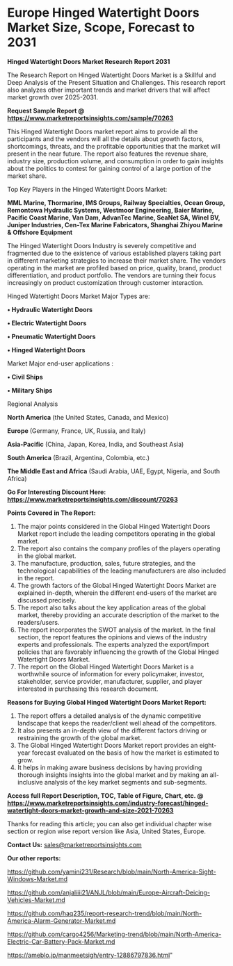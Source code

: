 # Europe Hinged Watertight Doors Market Size, Scope, Forecast to 2031

<strong>Hinged Watertight Doors Market Research Report 2031</strong>

The Research Report on Hinged Watertight Doors Market is a Skillful and Deep Analysis of the Present Situation and Challenges. This research report also analyzes other important trends and market drivers that will affect market growth over 2025-2031.

<strong>Request Sample Report @ <a href=https://www.marketreportsinsights.com/sample/70263>https://www.marketreportsinsights.com/sample/70263</a></strong>

This Hinged Watertight Doors market report aims to provide all the participants and the vendors will all the details about growth factors, shortcomings, threats, and the profitable opportunities that the market will present in the near future. The report also features the revenue share, industry size, production volume, and consumption in order to gain insights about the politics to contest for gaining control of a large portion of the market share.

Top Key Players in the Hinged Watertight Doors Market:

<strong>MML Marine, Thormarine, IMS Groups, Railway Specialties, Ocean Group, Remontowa Hydraulic Systems, Westmoor Engineering, Baier Marine, Pacific Coast Marine, Van Dam, AdvanTec Marine, SeaNet SA, Winel BV, Juniper Industries, Cen-Tex Marine Fabricators, Shanghai Zhiyou Marine & Offshore Equipment</strong>

The Hinged Watertight Doors Industry is severely competitive and fragmented due to the existence of various established players taking part in different marketing strategies to increase their market share. The vendors operating in the market are profiled based on price, quality, brand, product differentiation, and product portfolio. The vendors are turning their focus increasingly on product customization through customer interaction.

Hinged Watertight Doors Market Major Types are:

<strong>• Hydraulic Watertight Doors

• Electric Watertight Doors

• Pneumatic Watertight Doors

• Hinged Watertight Doors</strong>

Market Major end-user applications :

<strong>• Civil Ships

• Military Ships</strong>

Regional Analysis

</u><strong><b>North America</b></strong> (the United States, Canada, and Mexico)

<strong><b>Europe </b></strong>(Germany, France, UK, Russia, and Italy)

<strong><b>Asia-Pacific</b></strong> (China, Japan, Korea, India, and Southeast Asia)

<strong><b>South America</b></strong> (Brazil, Argentina, Colombia, etc.)

<strong><b>The Middle East and Africa</b></strong> (Saudi Arabia, UAE, Egypt, Nigeria, and South Africa)

<strong>Go For Interesting Discount Here: <a href=https://www.marketreportsinsights.com/discount/70263>https://www.marketreportsinsights.com/discount/70263</a></strong>

<strong>Points Covered in The Report:</strong>
<ol>
  <li>The major points considered in the Global Hinged Watertight Doors Market report include the leading competitors operating in the global market.</li>
  <li>The report also contains the company profiles of the players operating in the global market.</li>
  <li>The manufacture, production, sales, future strategies, and the technological capabilities of the leading manufacturers are also included in the report.</li>
  <li>The growth factors of the Global Hinged Watertight Doors Market are explained in-depth, wherein the different end-users of the market are discussed precisely.</li>
  <li>The report also talks about the key application areas of the global market, thereby providing an accurate description of the market to the readers/users.</li>
  <li>The report incorporates the SWOT analysis of the market. In the final section, the report features the opinions and views of the industry experts and professionals. The experts analyzed the export/import policies that are favorably influencing the growth of the Global Hinged Watertight Doors Market.</li>
  <li>The report on the Global Hinged Watertight Doors Market is a worthwhile source of information for every policymaker, investor, stakeholder, service provider, manufacturer, supplier, and player interested in purchasing this research document.</li>
</ol>
<strong>Reasons for Buying Global Hinged Watertight Doors Market Report:</strong>

<ol>
  <li>The report offers a detailed analysis of the dynamic competitive landscape that keeps the reader/client well ahead of the competitors.</li>
  <li>It also presents an in-depth view of the different factors driving or restraining the growth of the global market.</li>
  <li>The Global Hinged Watertight Doors Market report provides an eight-year forecast evaluated on the basis of how the market is estimated to grow.</li>
  <li>It helps in making aware business decisions by having providing thorough insights insights into the global market and by making an all-inclusive analysis of the key market segments and sub-segments.</li>
</ol>
<strong>Access full Report Description, TOC, Table of Figure, Chart, etc. @ <a href=https://www.marketreportsinsights.com/industry-forecast/hinged-watertight-doors-market-growth-and-size-2021-70263>https://www.marketreportsinsights.com/industry-forecast/hinged-watertight-doors-market-growth-and-size-2021-70263</a></strong>


Thanks for reading this article; you can also get individual chapter wise section or region wise report version like Asia, United States, Europe.

<strong>Contact Us:</strong>
sales@marketreportsinsights.com

<strong>Our other reports:</strong>

<a href=https://github.com/yamini231/Research/blob/main/North-America-Sight-Windows-Market.md>https://github.com/yamini231/Research/blob/main/North-America-Sight-Windows-Market.md</a>

<a href=https://github.com/anjaliiii21/ANJL/blob/main/Europe-Aircraft-Deicing-Vehicles-Market.md>https://github.com/anjaliiii21/ANJL/blob/main/Europe-Aircraft-Deicing-Vehicles-Market.md</a>

<a href=https://github.com/haq235/report-research-trend/blob/main/North-America-Alarm-Generator-Market.md>https://github.com/haq235/report-research-trend/blob/main/North-America-Alarm-Generator-Market.md</a>

<a href=https://github.com/cargo4256/Marketing-trend/blob/main/North-America-Electric-Car-Battery-Pack-Market.md>https://github.com/cargo4256/Marketing-trend/blob/main/North-America-Electric-Car-Battery-Pack-Market.md</a>

<a href=https://ameblo.jp/manmeetsigh/entry-12886797836.html>https://ameblo.jp/manmeetsigh/entry-12886797836.html</a>"

